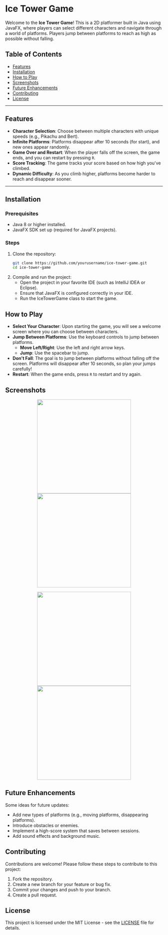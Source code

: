 # Ice Tower Game

Welcome to the **Ice Tower Game**! This is a 2D platformer built in Java using JavaFX, where players can select different characters and navigate through a world of platforms. Players jump between platforms to reach as high as possible without falling.

## Table of Contents
- [Features](#features)
- [Installation](#installation)
- [How to Play](#how-to-play)
- [Screenshots](#screenshots)
- [Future Enhancements](#future-enhancements)
- [Contributing](#contributing)
- [License](#license)

---

## Features
- **Character Selection**: Choose between multiple characters with unique speeds (e.g., Pikachu and Bert).
- **Infinite Platforms**: Platforms disappear after 10 seconds (for start), and new ones appear randomly.
- **Game Over and Restart**: When the player falls off the screen, the game ends, and you can restart by pressing `R`.
- **Score Tracking**: The game tracks your score based on how high you've climbed.
- **Dynamic Difficulty**: As you climb higher, platforms become harder to reach and disappear sooner.

---

## Installation
### Prerequisites
- Java 8 or higher installed.
- JavaFX SDK set up (required for JavaFX projects).

### Steps
1. Clone the repository:
   ```bash
   git clone https://github.com/yourusername/ice-tower-game.git
   cd ice-tower-game

2. Compile and run the project:
    * Open the project in your favorite IDE (such as IntelliJ IDEA or Eclipse).
    * Ensure that JavaFX is configured correctly in your IDE.
    * Run the IceTowerGame class to start the game.

## How to Play
- **Select Your Character**: Upon starting the game, you will see a welcome screen where you can choose between characters.
- **Jump Between Platforms**: Use the keyboard controls to jump between platforms.
  - **Move Left/Right**: Use the left and right arrow keys.
  - **Jump**: Use the spacebar to jump.
- **Don't Fall**: The goal is to jump between platforms without falling off the screen. Platforms will disappear after 10 seconds, so plan your jumps carefully!
- **Restart**: When the game ends, press `R` to restart and try again.

## Screenshots
<p align="center">
  <img src="images/im0.jpg" width="300" />
  <img src="images/im1.jpg" width="300" />
</p>

<p align="center">
  <img src="images/im2.jpg" width="300" />
  <img src="images/im3.jpg" width="300" />
</p>


## Future Enhancements
Some ideas for future updates:
- Add new types of platforms (e.g., moving platforms, disappearing platforms).
- Introduce obstacles or enemies.
- Implement a high-score system that saves between sessions.
- Add sound effects and background music.

## Contributing
Contributions are welcome! Please follow these steps to contribute to this project:
1. Fork the repository.
2. Create a new branch for your feature or bug fix.
3. Commit your changes and push to your branch.
4. Create a pull request.

## License
This project is licensed under the MIT License - see the [LICENSE](LICENSE) file for details.

